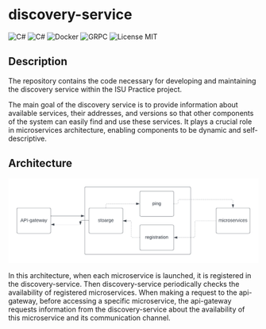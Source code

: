# discovery-service

![C#](https://img.shields.io/badge/.NET-5C2D91?style=for-the-badge&logo=.net&logoColor=white)
![C#](https://img.shields.io/badge/ASP.NET-%23239120.svg?style=for-the-badge&logo=c-sharp&logoColor=white)
![Docker](https://img.shields.io/badge/docker-%230db7ed.svg?style=for-the-badge&logo=docker&logoColor=white)
![GRPC](https://img.shields.io/badge/grpc-2da7b0?style=for-the-badge&logoColor=white)
![License MIT](https://img.shields.io/badge/MIT-aa0000?style=for-the-badge&logoColor=white)

## Description

The repository contains the code necessary for developing and maintaining the discovery service within the ISU Practice project.

The main goal of the discovery service is to provide information about available services, their addresses, and versions so that other components of the system can easily find and use these services. It plays a crucial role in microservices architecture, enabling components to be dynamic and self-descriptive.

## Architecture

![Architecture](https://github.com/Practice-ISU/discovery-service/blob/main/images/discovery.png)

In this architecture, when each microservice is launched, it is registered in the discovery-service. Then discovery-service periodically checks the availability of registered microservices.
When making a request to the api-gateway, before accessing a specific microservice, the api-gateway requests information from the discovery-service about the availability of this microservice and its communication channel.
